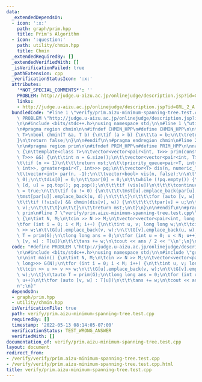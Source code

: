 ```yaml
---
data:
  _extendedDependsOn:
  - icon: ':x:'
    path: graph/prim.hpp
    title: Prim's Algorithm
  - icon: ':question:'
    path: utility/chmin.hpp
    title: Chmin
  _extendedRequiredBy: []
  _extendedVerifiedWith: []
  _isVerificationFailed: true
  _pathExtension: cpp
  _verificationStatusIcon: ':x:'
  attributes:
    '*NOT_SPECIAL_COMMENTS*': ''
    PROBLEM: http://judge.u-aizu.ac.jp/onlinejudge/description.jsp?id=GRL_2_A
    links:
    - http://judge.u-aizu.ac.jp/onlinejudge/description.jsp?id=GRL_2_A
  bundledCode: "#line 1 \"verify/prim.aizu-minimum-spanning-tree.test.cpp\"\n#define\
    \ PROBLEM \"http://judge.u-aizu.ac.jp/onlinejudge/description.jsp?id=GRL_2_A\"\
    \n\n#include <bits/stdc++.h>\nusing namespace std;\n\n#line 1 \"utility/chmin.hpp\"\
    \n#pragma region chmin\n\n#ifndef CHMIN_HPP\n#define CHMIN_HPP\n\ntemplate<typename\
    \ T>\nbool chmin(T &a, T b) {\n\tif (a > b) {\n\t\ta = b;\n\t\treturn true;\n\t\
    }\n\treturn false;\n}\n\n#endif\n\n#pragma endregion chmin\n#line 2 \"graph/prim.hpp\"\
    \n\n#pragma region prim\n\n#ifndef PRIM_HPP\n#define PRIM_HPP\n\nnamespace graph\
    \ {\n\ttemplate<class T>\n\tvector<vector<pair<int, T>>> prim(const vector<vector<pair<int,\
    \ T>>> &G) {\n\t\tint n = G.size();\n\t\tvector<vector<pair<int, T>>> mst(n);\n\
    \t\tif (n <= 1)\n\t\t\treturn mst;\n\t\tpriority_queue<pair<T, int>, vector<pair<T,\
    \ int>>, greater<pair<T, int>>> pq;\n\t\tvector<T> dis(n, numeric_limits<T>::max());\n\
    \t\tvector<int> par(n, -1);\n\t\tvector<bool> vis(n, false);\n\n\t\tpq.emplace(0,\
    \ 0);\n\t\tdis[0] = 0;\n\t\tpar[0] = 0;\n\t\twhile (!pq.empty()) {\n\t\t\tauto\
    \ [d, u] = pq.top(); pq.pop();\n\t\t\tif (vis[u])\n\t\t\t\tcontinue;\n\t\t\tvis[u]\
    \ = true;\n\t\t\tif (u != 0) {\n\t\t\t\tmst[u].emplace_back(par[u], d);\n\t\t\t\
    \tmst[par[u]].emplace_back(u, d);\n\t\t\t}\n\t\t\tfor (auto [v, w] : G[u])\n\t\
    \t\t\tif (!vis[v] && chmin(dis[v], w)) {\n\t\t\t\t\tpar[v] = u;\n\t\t\t\t\tpq.emplace(dis[v],\
    \ v);\n\t\t\t\t}\n\t\t}\n\t\treturn mst;\n\t}\n}\n\n#endif\n\n#pragma endregion\
    \ prim\n#line 7 \"verify/prim.aizu-minimum-spanning-tree.test.cpp\"\n\nint main()\
    \ {\n\tint N, M;\n\tcin >> N >> M;\n\tvector<vector<pair<int, long long>>> G(N);\n\
    \tfor (int i = 0; i < M; i++) {\n\t\tint u, v; long long w;\n\t\tcin >> u >> v\
    \ >> w;\n\t\tG[u].emplace_back(v, w);\n\t\tG[v].emplace_back(u, w);\n\t}\n\tauto\
    \ T = prim(G);\n\tlong long ans = 0;\n\tfor (int u = 0; u < N; u++)\n\t\tfor (auto\
    \ [v, w] : T[u])\n\t\t\tans += w;\n\tcout << ans / 2 << '\\n';\n}\n"
  code: "#define PROBLEM \"http://judge.u-aizu.ac.jp/onlinejudge/description.jsp?id=GRL_2_A\"\
    \n\n#include <bits/stdc++.h>\nusing namespace std;\n\n#include \"graph/prim.hpp\"\
    \n\nint main() {\n\tint N, M;\n\tcin >> N >> M;\n\tvector<vector<pair<int, long\
    \ long>>> G(N);\n\tfor (int i = 0; i < M; i++) {\n\t\tint u, v; long long w;\n\
    \t\tcin >> u >> v >> w;\n\t\tG[u].emplace_back(v, w);\n\t\tG[v].emplace_back(u,\
    \ w);\n\t}\n\tauto T = prim(G);\n\tlong long ans = 0;\n\tfor (int u = 0; u < N;\
    \ u++)\n\t\tfor (auto [v, w] : T[u])\n\t\t\tans += w;\n\tcout << ans / 2 << '\\\
    n';\n}"
  dependsOn:
  - graph/prim.hpp
  - utility/chmin.hpp
  isVerificationFile: true
  path: verify/prim.aizu-minimum-spanning-tree.test.cpp
  requiredBy: []
  timestamp: '2022-05-13 08:14:05-07:00'
  verificationStatus: TEST_WRONG_ANSWER
  verifiedWith: []
documentation_of: verify/prim.aizu-minimum-spanning-tree.test.cpp
layout: document
redirect_from:
- /verify/verify/prim.aizu-minimum-spanning-tree.test.cpp
- /verify/verify/prim.aizu-minimum-spanning-tree.test.cpp.html
title: verify/prim.aizu-minimum-spanning-tree.test.cpp
---
```

